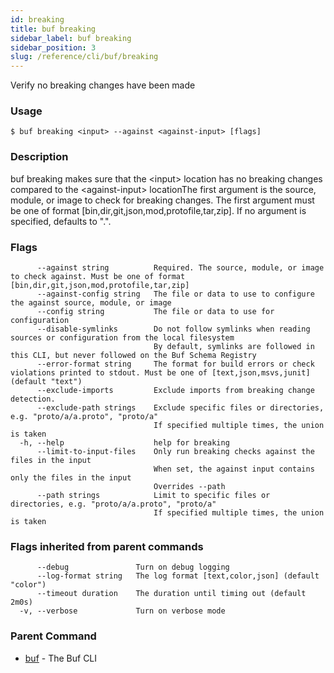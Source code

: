 ```yaml
---
id: breaking
title: buf breaking
sidebar_label: buf breaking
sidebar_position: 3
slug: /reference/cli/buf/breaking
---
```

Verify no breaking changes have been made

### Usage
```terminal
$ buf breaking <input> --against <against-input> [flags]
```

### Description

buf breaking makes sure that the &lt;input&gt; location has no breaking changes compared to the &lt;against-input&gt; locationThe first argument is the source, module, or image to check for breaking changes.
The first argument must be one of format [bin,dir,git,json,mod,protofile,tar,zip].
If no argument is specified, defaults to &#34;.&#34;.
 

### Flags

```
      --against string          Required. The source, module, or image to check against. Must be one of format [bin,dir,git,json,mod,protofile,tar,zip]
      --against-config string   The file or data to use to configure the against source, module, or image
      --config string           The file or data to use for configuration
      --disable-symlinks        Do not follow symlinks when reading sources or configuration from the local filesystem
                                By default, symlinks are followed in this CLI, but never followed on the Buf Schema Registry
      --error-format string     The format for build errors or check violations printed to stdout. Must be one of [text,json,msvs,junit] (default "text")
      --exclude-imports         Exclude imports from breaking change detection.
      --exclude-path strings    Exclude specific files or directories, e.g. "proto/a/a.proto", "proto/a"
                                If specified multiple times, the union is taken
  -h, --help                    help for breaking
      --limit-to-input-files    Only run breaking checks against the files in the input
                                When set, the against input contains only the files in the input
                                Overrides --path
      --path strings            Limit to specific files or directories, e.g. "proto/a/a.proto", "proto/a"
                                If specified multiple times, the union is taken
```

### Flags inherited from parent commands

```
      --debug               Turn on debug logging
      --log-format string   The log format [text,color,json] (default "color")
      --timeout duration    The duration until timing out (default 2m0s)
  -v, --verbose             Turn on verbose mode
```

### Parent Command

* [buf](../buf)	 - The Buf CLI
